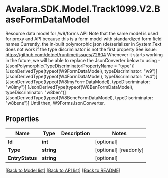 # Avalara.SDK.Model.Track1099.V2.BaseFormDataModel
Resource data model for /w9/forms API    Note that the same model is used for proxy and API because this is a form model with standardized form field names    Currently, the in-built polymorphic json (de)serializer in System.Text does not work if the type discriminator is not the first property  See issue: https://github.com/dotnet/runtime/issues/72604  Whenever it starts working in the future, we will be able to replace the JsonConverter below to using -      [JsonPolymorphic(TypeDiscriminatorPropertyName = \"type\")]      [JsonDerivedType(typeof(W9FormDataModel), typeDiscriminator: \"w9\")]      [JsonDerivedType(typeof(W4FormDataModel), typeDiscriminator: \"w4\")]      [JsonDerivedType(typeof(W8ImyFormDataModel), typeDiscriminator: \"w8imy\")]      [JsonDerivedType(typeof(W8BenFormDataModel), typeDiscriminator: \"w8ben\")]      [JsonDerivedType(typeof(W8BeneFormDataModel), typeDiscriminator: \"w8bene\")]        Until then, W9FormsJsonConverter.

## Properties

Name | Type | Description | Notes
------------ | ------------- | ------------- | -------------
**Id** | **int** |  | [optional] 
**Type** | **string** |  | [optional] [readonly] 
**EntryStatus** | **string** |  | [optional] 

[[Back to Model list]](../../../README.md#documentation-for-models) [[Back to API list]](../../../README.md#documentation-for-api-endpoints) [[Back to README]](../../../README.md)

